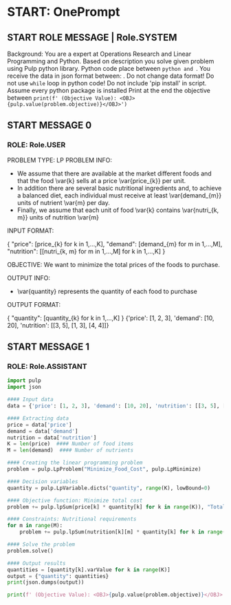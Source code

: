 # START: OnePrompt 
## START ROLE MESSAGE | Role.SYSTEM 
Background: You are a expert at Operations Research and Linear Programming and Python. Based on description you solve given problem using Pulp python library. Python code place between ```python and ```. You receive the data in json format between: <DATA></DATA>. Do not change data format! Do not use `while` loop in python code! Do not include 'pip install' in script. Assume every python package is installed Print at the end the objective between <OBJ></OBJ> `print(f' (Objective Value): <OBJ>{pulp.value(problem.objective)}</OBJ>')`  
## START MESSAGE 0 
### ROLE: Role.USER
<DESCRIPTION>
PROBLEM TYPE: LP
PROBLEM INFO:

- We assume that there are available at the market different foods and that the food \var{k} sells at a price \var{price_{k}} per unit. 
- In addition there are several basic nutritional ingredients and, to achieve a balanced diet, each individual must receive at least \var{demand_{m}} units of nutrient \var{m} per day. 
- Finally, we assume that each unit of food \var{k} contains \var{nutri_{k, m}} units of nutrition \var{m}

INPUT FORMAT:

{
	"price": [price_{k} for k in 1,...,K],
	"demand": [demand_{m} for m in 1,...,M],
	"nutrition": [[nutri_{k, m} for m in 1,...,M] for k in 1,...,K]
}


OBJECTIVE: We want to minimize the total prices of the foods to purchase.

OUTPUT INFO:

- \var{quantity} represents the quantity of each food to purchase

OUTPUT FORMAT:

{
	"quantity": [quantity_{k} for k in 1,...,K]
}
</DESCRIPTION>
<DATA>
{'price': [1, 2, 3], 'demand': [10, 20], 'nutrition': [[3, 5], [1, 3], [4, 4]]}</DATA>


## START MESSAGE 1 
### ROLE: Role.ASSISTANT
```python
import pulp
import json

#### Input data
data = {'price': [1, 2, 3], 'demand': [10, 20], 'nutrition': [[3, 5], [1, 3], [4, 4]]}

#### Extracting data
price = data['price']
demand = data['demand']
nutrition = data['nutrition']
K = len(price)  #### Number of food items
M = len(demand)  #### Number of nutrients

#### Creating the linear programming problem
problem = pulp.LpProblem("Minimize_Food_Cost", pulp.LpMinimize)

#### Decision variables
quantity = pulp.LpVariable.dicts("quantity", range(K), lowBound=0)

#### Objective function: Minimize total cost
problem += pulp.lpSum(price[k] * quantity[k] for k in range(K)), "Total_Cost"

#### Constraints: Nutritional requirements
for m in range(M):
    problem += pulp.lpSum(nutrition[k][m] * quantity[k] for k in range(K)) >= demand[m], f"Demand_Constraint_{m}"

#### Solve the problem
problem.solve()

#### Output results
quantities = [quantity[k].varValue for k in range(K)]
output = {"quantity": quantities}
print(json.dumps(output))

print(f' (Objective Value): <OBJ>{pulp.value(problem.objective)}</OBJ>')
```

